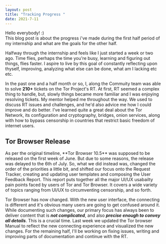 ```yaml
---
layout: post
title: "Tracking Progress "
date: 2021-7-11
---
```

Hello everybody! :)<br>
This blog post is about the progress i've made during the first half period of my internship and what are the goals for the other half.

Halfway through the internship and feels like I just started a week or two ago. Time flies, perhaps the time you're busy, learning and figuring out things, flies faster. I aspire to live by this goal of constantly reflecting upon thyself, improving, analyzing what else can be done, what am I lacking etc etc.

In the past one and a half month or so, I, along the Commuity team was able to solve **210+** tickets on the Tor Project's RT. At first, RT seemed a complex thing to handle, but, slowly things became more familiar and I was enjoying resolving tickets. My mentor helped me throughout the way. We used to discuss RT issues and challenges, and he'd also advice me how I could improve and do better. I've learned quite a great deal about the Tor Network, its configuration and cryptography, bridges, onion services, along with how to bypass censorship in countries that restrict basic freedom of internet users.


<h2><b>Tor Browser Release</b></h2> 
As per the original timeline, **Tor Browser 10.5** was supposed to be released on the first week of June. But due to some reasons, the release was delayed to the 6th of July. So, what we did instead was, changed the order of the priorities a little bit, and shifted our focus onto the Request Tracker, 
creating and updating user templates and composing the User Feedback Report. This report puts together all the major UI/UX usabailty pain points faced by users of Tor and Tor Browser. It covers a wide variety of topics ranging from UI/UX to circumventing censorship, and so forth. 

Tor Browser has now changed. With the new user interface, the connecting is different and it's obvious many users are going to get confused around it. While documenting such changes, our primary focus has always been to deliver content that is **_not complicated_**, and also _**precise enough to convey all details**_. This is a crucial time. Last week we updated the Tor browser Manual to reflect the new connecting experience and visualized the new changes. For the remaining half, I'll be working on fixing issues, writing and improving parts of documentation and continue with the RT.
